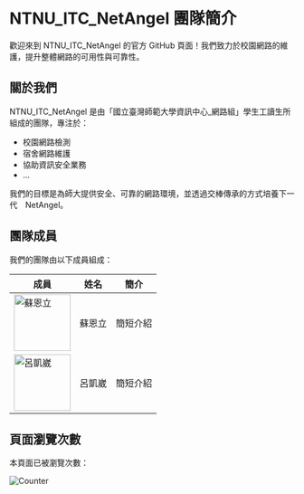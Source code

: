 # NTNU_ITC_NetAngel 團隊簡介

歡迎來到 NTNU_ITC_NetAngel 的官方 GitHub 頁面！我們致力於校園網路的維護，提升整體網路的可用性與可靠性。

## 關於我們

NTNU_ITC_NetAngel 是由「國立臺灣師範大學資訊中心_網路組」學生工讀生所組成的團隊，專注於：

- 校園網路檢測
- 宿舍網路維護
- 協助資訊安全業務
- ...
  
我們的目標是為師大提供安全、可靠的網路環境，並透過交棒傳承的方式培養下一代　NetAngel。

## 團隊成員

我們的團隊由以下成員組成：

| 成員 | 姓名 | 簡介 |
| --- | --- | --- |
| <img src="https://github.com/su-nz.png" alt="蘇恩立" width="100" height="100"> | 蘇恩立 | 簡短介紹 |
| <img src="https://github.com/kaiwei1229.png" alt="呂凱崴" width="100" height="100">  | 呂凱崴 | 簡短介紹 |


## 頁面瀏覽次數

本頁面已被瀏覽次數：

![Counter](https://hits.seeyoufarm.com/api/count/incr/badge.svg?url=https://github.com/NTNU-NA/NTNU-NA)


